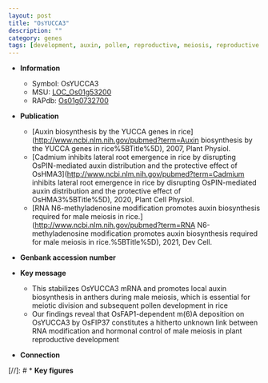 ```yaml
---
layout: post
title: "OsYUCCA3"
description: ""
category: genes
tags: [development, auxin, pollen, reproductive, meiosis, reproductive development, meiotic, pollen development, auxin biosynthesis]
---
```


* **Information**  
    + Symbol: OsYUCCA3  
    + MSU: [LOC_Os01g53200](http://rice.uga.edu/cgi-bin/ORF_infopage.cgi?orf=LOC_Os01g53200)  
    + RAPdb: [Os01g0732700](https://rapdb.dna.affrc.go.jp/locus/?name=Os01g0732700)  

* **Publication**  
    + [Auxin biosynthesis by the YUCCA genes in rice](http://www.ncbi.nlm.nih.gov/pubmed?term=Auxin biosynthesis by the YUCCA genes in rice%5BTitle%5D), 2007, Plant Physiol.
    + [Cadmium inhibits lateral root emergence in rice by disrupting OsPIN-mediated auxin distribution and the protective effect of OsHMA3](http://www.ncbi.nlm.nih.gov/pubmed?term=Cadmium inhibits lateral root emergence in rice by disrupting OsPIN-mediated auxin distribution and the protective effect of OsHMA3%5BTitle%5D), 2020, Plant Cell Physiol.
    + [RNA N6-methyladenosine modification promotes auxin biosynthesis required for male meiosis in rice.](http://www.ncbi.nlm.nih.gov/pubmed?term=RNA N6-methyladenosine modification promotes auxin biosynthesis required for male meiosis in rice.%5BTitle%5D), 2021, Dev Cell.

* **Genbank accession number**  

* **Key message**  
    + This stabilizes OsYUCCA3 mRNA and promotes local auxin biosynthesis in anthers during male meiosis, which is essential for meiotic division and subsequent pollen development in rice
    + Our findings reveal that OsFAP1-dependent m(6)A deposition on OsYUCCA3 by OsFIP37 constitutes a hitherto unknown link between RNA modification and hormonal control of male meiosis in plant reproductive development

* **Connection**  

[//]: # * **Key figures**  


